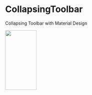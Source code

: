 # CollapsingToolbar
Collapsing Toolbar with Material Design

<img src="https://user-images.githubusercontent.com/53957770/74254112-94450700-4d22-11ea-9f3c-0e1b0b8db2dd.gif" width="100" height="190">



